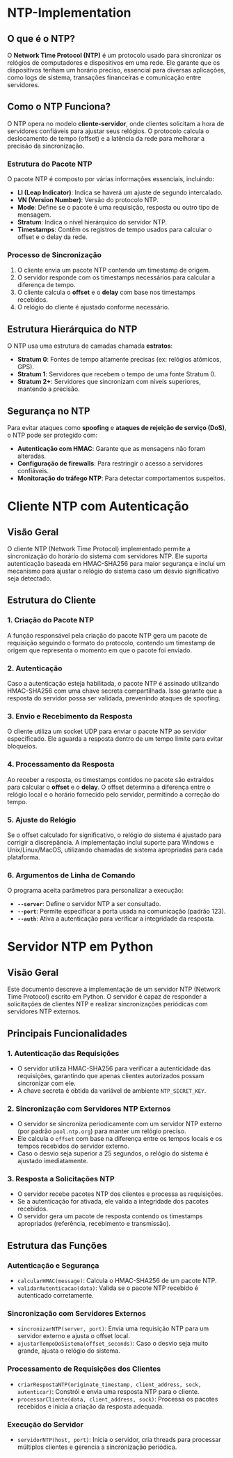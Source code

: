 # NTP-Implementation

## O que é o NTP?
O **Network Time Protocol (NTP)** é um protocolo usado para sincronizar os relógios de computadores e dispositivos em uma rede. Ele garante que os dispositivos tenham um horário preciso, essencial para diversas aplicações, como logs de sistema, transações financeiras e comunicação entre servidores.

## Como o NTP Funciona?
O NTP opera no modelo **cliente-servidor**, onde clientes solicitam a hora de servidores confiáveis para ajustar seus relógios. O protocolo calcula o deslocamento de tempo (offset) e a latência da rede para melhorar a precisão da sincronização.

### Estrutura do Pacote NTP
O pacote NTP é composto por várias informações essenciais, incluindo:
- **LI (Leap Indicator)**: Indica se haverá um ajuste de segundo intercalado.
- **VN (Version Number)**: Versão do protocolo NTP.
- **Mode**: Define se o pacote é uma requisição, resposta ou outro tipo de mensagem.
- **Stratum**: Indica o nível hierárquico do servidor NTP.
- **Timestamps**: Contêm os registros de tempo usados para calcular o offset e o delay da rede.

### Processo de Sincronização
1. O cliente envia um pacote NTP contendo um timestamp de origem.
2. O servidor responde com os timestamps necessários para calcular a diferença de tempo.
3. O cliente calcula o **offset** e o **delay** com base nos timestamps recebidos.
4. O relógio do cliente é ajustado conforme necessário.

## Estrutura Hierárquica do NTP
O NTP usa uma estrutura de camadas chamada **estratos**:
- **Stratum 0**: Fontes de tempo altamente precisas (ex: relógios atômicos, GPS).
- **Stratum 1**: Servidores que recebem o tempo de uma fonte Stratum 0.
- **Stratum 2+**: Servidores que sincronizam com níveis superiores, mantendo a precisão.

## Segurança no NTP
Para evitar ataques como **spoofing** e **ataques de rejeição de serviço (DoS)**, o NTP pode ser protegido com:
- **Autenticação com HMAC**: Garante que as mensagens não foram alteradas.
- **Configuração de firewalls**: Para restringir o acesso a servidores confiáveis.
- **Monitoração do tráfego NTP**: Para detectar comportamentos suspeitos.

# Cliente NTP com Autenticação

## Visão Geral
O cliente NTP (Network Time Protocol) implementado permite a sincronização do horário do sistema com servidores NTP. Ele suporta autenticação baseada em HMAC-SHA256 para maior segurança e inclui um mecanismo para ajustar o relógio do sistema caso um desvio significativo seja detectado.

## Estrutura do Cliente

### 1. Criação do Pacote NTP
A função responsável pela criação do pacote NTP gera um pacote de requisição seguindo o formato do protocolo, contendo um timestamp de origem que representa o momento em que o pacote foi enviado.

### 2. Autenticação
Caso a autenticação esteja habilitada, o pacote NTP é assinado utilizando HMAC-SHA256 com uma chave secreta compartilhada. Isso garante que a resposta do servidor possa ser validada, prevenindo ataques de spoofing.

### 3. Envio e Recebimento da Resposta
O cliente utiliza um socket UDP para enviar o pacote NTP ao servidor especificado. Ele aguarda a resposta dentro de um tempo limite para evitar bloqueios.

### 4. Processamento da Resposta
Ao receber a resposta, os timestamps contidos no pacote são extraídos para calcular o **offset** e o **delay**. O offset determina a diferença entre o relógio local e o horário fornecido pelo servidor, permitindo a correção do tempo.

### 5. Ajuste do Relógio
Se o offset calculado for significativo, o relógio do sistema é ajustado para corrigir a discrepância. A implementação inclui suporte para Windows e Unix/Linux/MacOS, utilizando chamadas de sistema apropriadas para cada plataforma.

### 6. Argumentos de Linha de Comando
O programa aceita parâmetros para personalizar a execução:
- **`--server`**: Define o servidor NTP a ser consultado.
- **`--port`**: Permite especificar a porta usada na comunicação (padrão 123).
- **`--auth`**: Ativa a autenticação para verificar a integridade da resposta.

# Servidor NTP em Python

## Visão Geral
Este documento descreve a implementação de um servidor NTP (Network Time Protocol) escrito em Python. O servidor é capaz de responder a solicitações de clientes NTP e realizar sincronizações periódicas com servidores NTP externos.

## Principais Funcionalidades
### 1. **Autenticação das Requisições**
- O servidor utiliza HMAC-SHA256 para verificar a autenticidade das requisições, garantindo que apenas clientes autorizados possam sincronizar com ele.
- A chave secreta é obtida da variável de ambiente `NTP_SECRET_KEY`.

### 2. **Sincronização com Servidores NTP Externos**
- O servidor se sincroniza periodicamente com um servidor NTP externo (por padrão `pool.ntp.org`) para manter um relógio preciso.
- Ele calcula o `offset` com base na diferença entre os tempos locais e os tempos recebidos do servidor externo.
- Caso o desvio seja superior a 25 segundos, o relógio do sistema é ajustado imediatamente.

### 3. **Resposta a Solicitações NTP**
- O servidor recebe pacotes NTP dos clientes e processa as requisições.
- Se a autenticação for ativada, ele valida a integridade dos pacotes recebidos.
- O servidor gera um pacote de resposta contendo os timestamps apropriados (referência, recebimento e transmissão).

## Estrutura das Funções
### **Autenticação e Segurança**
- `calcularHMAC(message)`: Calcula o HMAC-SHA256 de um pacote NTP.
- `validarAutenticacao(data)`: Valida se o pacote NTP recebido é autenticado corretamente.

### **Sincronização com Servidores Externos**
- `sincronizarNTP(server, port)`: Envia uma requisição NTP para um servidor externo e ajusta o offset local.
- `ajustarTempoDoSistema(offset_seconds)`: Caso o desvio seja muito grande, ajusta o relógio do sistema.

### **Processamento de Requisições dos Clientes**
- `criarRespostaNTP(originate_timestamp, client_address, sock, autenticar)`: Constrói e envia uma resposta NTP para o cliente.
- `processarCliente(data, client_address, sock)`: Processa os pacotes recebidos e inicia a criação da resposta adequada.

### **Execução do Servidor**
- `servidorNTP(host, port)`: Inicia o servidor, cria threads para processar múltiplos clientes e gerencia a sincronização periódica.




